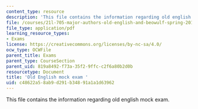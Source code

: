 ```yaml
---
content_type: resource
description: 'This file contains the information regarding old english mock exam. '
file: /courses/21l-705-major-authors-old-english-and-beowulf-spring-2014/c48622a58ab9d291b34891a1a1d63962_MIT21L_705S14_Moc_Exm.pdf
file_type: application/pdf
learning_resource_types:
- Exams
license: https://creativecommons.org/licenses/by-nc-sa/4.0/
ocw_type: OCWFile
parent_title: Exams
parent_type: CourseSection
parent_uid: 819a8492-f73a-35f2-9ffc-c2f6a80b2d0b
resourcetype: Document
title: 'Old English mock exam '
uid: c48622a5-8ab9-d291-b348-91a1a1d63962
---
```

This file contains the information regarding old english mock exam. 